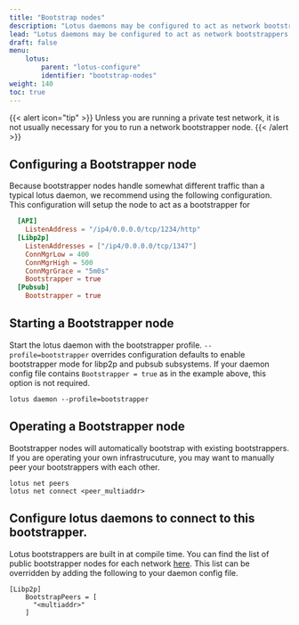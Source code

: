 ```yaml
---
title: "Bootstrap nodes"
description: "Lotus daemons may be configured to act as network bootstrappers. Bootstrappers act as the initial point of contact for other lotus daemons to find peers."
lead: "Lotus daemons may be configured to act as network bootstrappers. Bootstrappers act as the initial point of contact for other lotus daemons to find peers."
draft: false
menu:
    lotus:
        parent: "lotus-configure"
        identifier: "bootstrap-nodes"
weight: 140
toc: true
---
```


{{< alert icon="tip" >}}
Unless you are running a private test network, it is not usually necessary for you to run a network bootstrapper node.
{{< /alert >}}

## Configuring a Bootstrapper node

Because bootstrapper nodes handle somewhat different traffic than a typical lotus daemon, we recommend using
the following configuration. This configuration will setup the node to act as a bootstrapper for

```toml
  [API]
    ListenAddress = "/ip4/0.0.0.0/tcp/1234/http"
  [Libp2p]
    ListenAddresses = ["/ip4/0.0.0.0/tcp/1347"]
    ConnMgrLow = 400
    ConnMgrHigh = 500
    ConnMgrGrace = "5m0s"
    Bootstrapper = true
  [Pubsub]
    Bootstrapper = true

```

## Starting a Bootstrapper node

Start the lotus daemon with the bootstrapper profile. `--profile=bootstrapper` overrides configuration defaults
to enable bootstrapper mode for libp2p and pubsub subsystems. If your daemon config file contains `Bootstrapper = true` as in the example above, this option is not required.

```shell
lotus daemon --profile=bootstrapper
```

## Operating a Bootstrapper node
Bootstrapper nodes will automatically bootstrap with existing bootstrappers. If you are operating your own infrastrucuture, you may want to manually peer your bootstrappers with each other.

```shell
lotus net peers
lotus net connect <peer_multiaddr>
```

## Configure lotus daemons to connect to this bootstrapper.

Lotus bootstrappers are built in at compile time. You can find the list of public bootstrapper nodes for
each network [here](https://github.com/filecoin-project/lotus/tree/master/build/bootstrap). This list can be overridden by adding the following to your daemon config file.


```
[Libp2p]
    BootstrapPeers = [
      "<multiaddr>"
    ]
```
